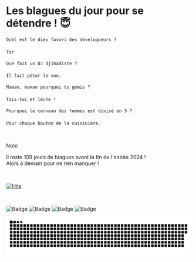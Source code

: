 
<h1>Les blagues du jour pour se détendre ! 😇</h1>

```diff
Quel est le dieu favori des développeurs ?

Tor
```

```diff
Que fait un DJ djihadiste ?

Il fait péter le son.
```

```diff
Maman, maman pourquoi tu gémis ?

Tais-toi et lèche !
```

```diff
Pourquoi le cerveau des femmes est divisé en 5 ?

Pour chaque bouton de la cuisinière.
```

<br/>

> [!NOTE]
> Il reste 109 jours de blagues avant la fin de l'année 2024 ! <br/>
> Alors à demain pour ne rien manquer !

<br/>


[![Hits](https://hits.seeyoufarm.com/api/count/incr/badge.svg?url=https%3A%2F%2Fgithub.com%2FClems02%2Fhit-counter&count_bg=%23003E80&title_bg=%235C9FE1&icon=powershell.svg&icon_color=%23FFFFFF&title=Visite&edge_flat=false)](https://hits.seeyoufarm.com)


<br/>


![Badge](https://img.shields.io/badge/Last%20updated%20on-white?style=for-the-badge&logo=clockify)   ![Badge](https://img.shields.io/badge/14/09-white?style=for-the-badge) ![Badge](https://img.shields.io/badge/at-white?style=for-the-badge) ![Badge](https://img.shields.io/badge/02:54-white?style=for-the-badge)


<p align="center">
 <img width="1000" src="assets/github-snake.svg" alt="snake"/>
</p>
